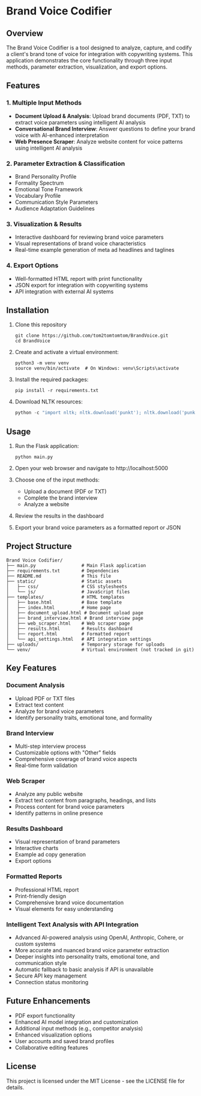# Brand Voice Codifier

## Overview
The Brand Voice Codifier is a tool designed to analyze, capture, and codify a client's brand tone of voice for integration with copywriting systems. This application demonstrates the core functionality through three input methods, parameter extraction, visualization, and export options.

## Features

### 1. Multiple Input Methods
- **Document Upload & Analysis**: Upload brand documents (PDF, TXT) to extract voice parameters using intelligent AI analysis
- **Conversational Brand Interview**: Answer questions to define your brand voice with AI-enhanced interpretation
- **Web Presence Scraper**: Analyze website content for voice patterns using intelligent AI analysis

### 2. Parameter Extraction & Classification
- Brand Personality Profile
- Formality Spectrum
- Emotional Tone Framework
- Vocabulary Profile
- Communication Style Parameters
- Audience Adaptation Guidelines

### 3. Visualization & Results
- Interactive dashboard for reviewing brand voice parameters
- Visual representations of brand voice characteristics
- Real-time example generation of meta ad headlines and taglines

### 4. Export Options
- Well-formatted HTML report with print functionality
- JSON export for integration with copywriting systems
- API integration with external AI systems

## Installation

1. Clone this repository
   ```
   git clone https://github.com/tom2tomtomtom/BrandVoice.git
   cd BrandVoice
   ```

2. Create and activate a virtual environment:
   ```
   python3 -m venv venv
   source venv/bin/activate  # On Windows: venv\Scripts\activate
   ```

3. Install the required packages:
   ```
   pip install -r requirements.txt
   ```

4. Download NLTK resources:
   ```python
   python -c "import nltk; nltk.download('punkt'); nltk.download('punkt_tab'); nltk.download('stopwords')"
   ```

## Usage

1. Run the Flask application:
   ```
   python main.py
   ```

2. Open your web browser and navigate to http://localhost:5000

3. Choose one of the input methods:
   - Upload a document (PDF or TXT)
   - Complete the brand interview
   - Analyze a website

4. Review the results in the dashboard

5. Export your brand voice parameters as a formatted report or JSON

## Project Structure

```
Brand Voice Codifier/
├── main.py                 # Main Flask application
├── requirements.txt        # Dependencies
├── README.md               # This file
├── static/                 # Static assets
│   ├── css/                # CSS stylesheets
│   └── js/                 # JavaScript files
├── templates/              # HTML templates
│   ├── base.html           # Base template
│   ├── index.html          # Home page
│   ├── document_upload.html # Document upload page
│   ├── brand_interview.html # Brand interview page
│   ├── web_scraper.html    # Web scraper page
│   ├── results.html        # Results dashboard
│   ├── report.html         # Formatted report
│   └── api_settings.html   # API integration settings
├── uploads/                # Temporary storage for uploads
└── venv/                   # Virtual environment (not tracked in git)
```

## Key Features

### Document Analysis
- Upload PDF or TXT files
- Extract text content
- Analyze for brand voice parameters
- Identify personality traits, emotional tone, and formality

### Brand Interview
- Multi-step interview process
- Customizable options with "Other" fields
- Comprehensive coverage of brand voice aspects
- Real-time form validation

### Web Scraper
- Analyze any public website
- Extract text content from paragraphs, headings, and lists
- Process content for brand voice parameters
- Identify patterns in online presence

### Results Dashboard
- Visual representation of brand parameters
- Interactive charts
- Example ad copy generation
- Export options

### Formatted Reports
- Professional HTML report
- Print-friendly design
- Comprehensive brand voice documentation
- Visual elements for easy understanding

### Intelligent Text Analysis with API Integration
- Advanced AI-powered analysis using OpenAI, Anthropic, Cohere, or custom systems
- More accurate and nuanced brand voice parameter extraction
- Deeper insights into personality traits, emotional tone, and communication style
- Automatic fallback to basic analysis if API is unavailable
- Secure API key management
- Connection status monitoring

## Future Enhancements

- PDF export functionality
- Enhanced AI model integration and customization
- Additional input methods (e.g., competitor analysis)
- Enhanced visualization options
- User accounts and saved brand profiles
- Collaborative editing features

## License

This project is licensed under the MIT License - see the LICENSE file for details.
